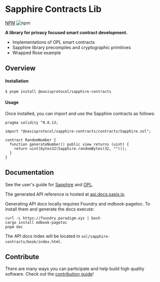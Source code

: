 # Sapphire Contracts Lib

[NPM](https://www.npmjs.com/package/@oasisprotocol/sapphire-contracts) ![npm](https://img.shields.io/npm/v/@oasisprotocol/sapphire-contracts)

**A library for privacy focused smart contract development.**

 * Implementations of OPL smart contracts
 * Sapphire library precompiles and cryptographic primitives
 * Wrapped Rose example

## Overview

#### Installation

```solidity
$ pnpm install @oasisprotocol/sapphire-contracts
```

#### Usage

Once installed, you can import and use the Sapphire contracts as follows:

```solidity
pragma solidity ^0.8.13;

import "@oasisprotocol/sapphire-contracts/contracts/Sapphire.sol";

contract RandomNumber {
  function generateNumber() public view returns (uint) {
    return uint(bytes32(Sapphire.randomBytes(32, "")));
  }
}
```

## Documentation

See the user's guide for [Sapphire](https://docs.oasis.io/dapp/sapphire/) and
[OPL](https://docs.oasis.io/dapp/opl/).

The generated API reference is hosted at
[api.docs.oasis.io](https://api.docs.oasis.io/sol/sapphire-contracts).

Generating API docs locally requires Foundry and mdbook-pagetoc. To install
them and generate the docs execute:

```shell
curl -L https://foundry.paradigm.xyz | bash
cargo install mdbook-pagetoc
pnpm doc
```

The API docs index will be located in `sol/sapphire-contracts/book/index.html`.

## Contribute

There are many ways you can participate and help build high quality software.
Check out the [contribution guide](https://github.com/oasisprotocol/sapphire-paratime/blob/main/CONTRIBUTING.md)!
